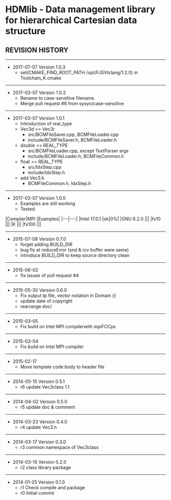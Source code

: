 # HDMlib - Data management library for hierarchical Cartesian data structure


## REVISION HISTORY

---
- 2017-07-07  Version 1.0.3
   - set(CMAKE_FIND_ROOT_PATH /opt/FJSVtclang/1.2.0) in Toolchain_K.cmake


---
- 2017-03-07  Version 1.0.2
  - Rename to case-sensitive filename.
  - Merge pull request #6 from syoyo/case-sensitive

  
---
- 2017-03-07  Version 1.0.1
  - Introduction of real_type
  - Vec3d >> Vec3r
    - src/BCMFileSaver.cpp, BCMFileLoader.cpp
    - include/BCMFileSaver.h, BCMFileLoader.h
  - double >> REAL_TYPE
    - src/BCMFileLoader.cpp, except TextParser args
    - include/BCMFileLoader.h, BCMFileCommon.h
  - float >> REAL_TYPE
    - src/IdxStep.cpp
    - include/IdxStep.h
  - add Vec3.h
    - BCMFileCommon.h, IdxStep.h

---
- 2017-03-07  Version 1.0.0
  - Examples are still working
  - Tested.

|Compiler|MPI |Examples|
|:--|:--:|
|Intel 17.0.1 |ok|0%|
|GNU 6.2.0    |||
|fx10         |||
|K            |||
|fx100        |||


---
- 2015-07-08  Version 0.7.0
  - forget adding BUILD_DIR
  - bug fix at reduceError (snd & rcv buffer were same)
  - introduce BUILD_DIR to keep source directory clean

---
- 2015-06-02
  - fix issues of pull request #4

---
- 2015-05-30  Version 0.6.0
  - Fix output tp file, vector notation in Domain {}
  - update date of copyright
  - rearrange doc/


---
- 2015-03-05
  - Fix build on Intel MPI compilerwith mpiFCCpx


---
- 2015-03-04
  - Fix build on Intel MPI compiler


---
- 2015-02-17
  - Move template code body to header file


---
- 2014-05-15  Version 0.5.1
  - r6 update Vec3class 1.1


---
- 2014-04-02  Version 0.5.0
  - r5 update doc & comment


---
- 2014-03-23  Version 0.4.0
  - r4 update Vec3.h


---
- 2014-03-17  Version 0.3.0
  - r3 common namespace of Vec3class


---
- 2014-03-15  Version 0.2.0
  - r2 class library package


---
- 2014-01-25  Version 0.1.0
  - r1 Check compile and package
  - r0 Initial commit
